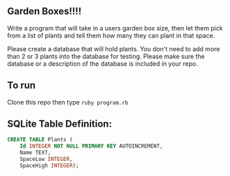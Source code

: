 ## Garden Boxes!!!!

Write a program that will take in a users garden box size, then let them pick from a list of plants and tell them how many they can plant in that space.

Please create a database that will hold plants. You don't need to add more than 2 or 3 plants into the database for testing. Please make sure the database or a description of the database is included in your repo.


## To run

Clone this repo then type `ruby program.rb`


## SQLite Table Definition:

```sql
CREATE TABLE Plants (
	Id INTEGER NOT NULL PRIMARY KEY AUTOINCREMENT,
	Name TEXT,
	SpaceLow INTEGER,
	SpaceHigh INTEGER);
```